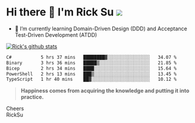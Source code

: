# Hi there 👋 I'm Rick Su ![](https://komarev.com/ghpvc/?username=ricksu978)
<!--
**ricksu978/ricksu978** is a ✨ _special_ ✨ repository because its `README.md` (this file) appears on your GitHub profile.

Here are some ideas to get you started:

- 🔭 I’m currently working on ...
-->
- 🌱 I’m currently learning Domain-Driven Design (DDD) and Acceptance Test-Driven Development (ATDD)
<!--
- 👯 I’m looking to collaborate on ...
- 🤔 I’m looking for help with ...
- 💬 Ask me about ...
- 📫 How to reach me: ...
- 😄 Pronouns: ...
- ⚡ Fun fact: ...
-->
[![Rick's github stats](https://github-readme-stats.vercel.app/api?username=ricksu978&theme=dark)](https://github.com/ricksu978/ricksu978)

<!--START_SECTION:waka-->

```txt
C#           5 hrs 37 mins   ████████▓░░░░░░░░░░░░░░░░   34.07 %
Binary       3 hrs 36 mins   █████▒░░░░░░░░░░░░░░░░░░░   21.85 %
Bicep        2 hrs 34 mins   ████░░░░░░░░░░░░░░░░░░░░░   15.64 %
PowerShell   2 hrs 13 mins   ███▒░░░░░░░░░░░░░░░░░░░░░   13.45 %
TypeScript   1 hr 40 mins    ██▓░░░░░░░░░░░░░░░░░░░░░░   10.12 %
```

<!--END_SECTION:waka-->

> **Happiness comes from acquiring the knowledge and putting it into practice.**

Cheers  
RickSu 
